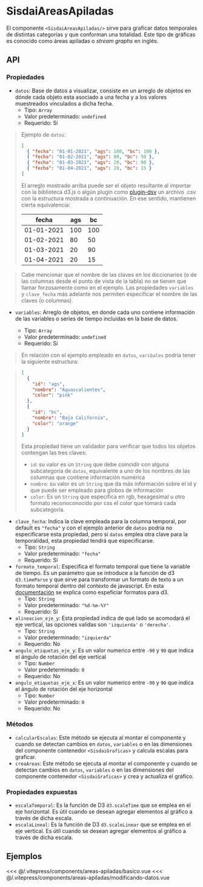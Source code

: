 <script setup>
    import Basico from "../../.vitepress/components/areas-apiladas/basico.vue";
      import ModificandoDatos from "../../.vitepress/components/areas-apiladas/modificando-datos.vue";
</script>

# SisdaiAreasApiladas

El componente `<SisdaiAreasApiladas/>` sirve para graficar datos temporales de distintas categorías y que conforman una totalidad. Este tipo de gráficas es conocido como áreas apiladas o _stream graphs_ en inglés.

## API

### Propiedades

- `datos`: Base de datos a visualizar, consiste en un arreglo de objetos en dónde cada objeto esta asociado a una fecha y a los valores muestreados vinculados a dicha fecha.
  - Tipo: `Array`
  - Valor predeterminado: `undefined`
  - Requerido: Sí

> Ejemplo de `datos`:
>
> ```json
> [
>   { "fecha": "01-01-2021", "ags": 100, "bc": 100 },
>   { "fecha": "01-02-2021", "ags": 80, "bc": 50 },
>   { "fecha": "01-03-2021", "ags": 20, "bc": 90 },
>   { "fecha": "01-04-2021", "ags": 20, "bc": 15 }
> ]
> ```
>
> El arreglo mostrado arriba puede ser el objeto resultante al importar con la biblioteca d3.js o algún plugin como [plugin-dsv](https://www.npmjs.com/package/@rollup/plugin-dsv) un archivo .csv con la estructura mostrada a continuación. En ese sentido, mantienen cierta equivalencia:
>
> <table>
> <thead>
> <tr>
> <th>fecha</th>
> <th>ags</th>
> <th>bc</th>
> </tr>
> </thead>
> <tbody>
> <tr>
> <td>01-01-2021</td>
> <td>100</td>
> <td>100</td>
> </tr>
> <tr>
> <td>01-02-2021</td>
> <td>80</td>
> <td>50</td>
> </tr>
> <tr>
> <td>01-03-2021</td>
> <td>20</td>
> <td>90</td>
> </tr>
> <tr>
> <td>01-04-2021</td>
> <td>20</td>
> <td>15</td>
> </tr>
> </tbody>
> </table>

> Cabe mencionar que el nombre de las claves en los diccionarios (o de las columnas desde el punto de vista de la tabla) no se tienen que llamar forzosamente como en el ejemplo. Las propiedades `variables` y `clave_fecha` más adelante nos permiten especificar el nombre de las claves (o columnas).

- `variables`: Arreglo de objetos, en donde cada uno contiene información de las variables o series de tiempo incluidas en la base de datos.

  - Tipo: `Array`
  - Valor predeterminado: `undefined`
  - Requerido: Sí

> En relación con el ejemplo empleado en `datos`, `varibales` podría tener la siguiente estructura:

> ```json
> [
>   {
>     "id": "ags",
>     "nombre": "Aguascalientes",
>     "color": "pink"
>   },
>   {
>     "id": "bc",
>     "nombre": "Baja California",
>     "color": "orange"
>   }
> ]
> ```
>
> Esta propiedad tiene un validador para verificar que todos los objetos contengan las tres claves:
>
> - `id`: su valor es un `String` que debe coincidir con alguna subcategoría de `datos`, equivalente a uno de los nombres de las columnas que contiene información numérica
> - `nombre`: su valor es un `String` que da más información sobre el id y que puede ser empleado para globos de información
> - `color`: Es un `String` que especifica en rgb, hexagesimal u otro formato reconoconocido por css el color que tomará cada subcategoría.

- `clave_fecha`: Indica la clave empleada para la columna temporal, por default es `"fecha"` y con el ejemplo anterior de `datos` podría no especificarse esta propiedad, pero si `datos` emplea otra clave para la temporalidad, esta propiedad tendrá que especificarse.
  - Tipo: `String`
  - Valor predeterminado: `"fecha"`
  - Requerido: Sí
- `formato_temporal`: Especifica el formato temporal que tiene la variable de tiempo. Es un parámetro que se introduce a la función de d3 `d3.timeParse` y que sirve para transformar un formato de texto a un formato temporal dentro del contexto de javascript. En esta [documentación](https://d3-wiki.readthedocs.io/zh-cn/master/Time-Formatting/) se explica como espeficiar formatos para d3.
  - Tipo: `String`
  - Valor predeterminado: `"%d-%m-%Y"`
  - Requerido: Sí
- `alineacion_eje_y`: Esta propiedad indica de qué lado se acomodará el eje vertical, las opciones validas son `'izquierda'` o `'derecha'`.
  - Tipo: `String`
  - Valor predeterminado: `"izquierda"`
  - Requerido: No
- `angulo_etiquetas_eje_y`: Es un valor numerico entre `-90` y `90` que indica el ángulo de rotación del eje vertical
  - Tipo: `Number`
  - Valor predeterminado: `0`
  - Requerido: No
- `angulo_etiquetas_eje_x`: Es un valor numerico entre `-90` y `90` que indica el ángulo de rotación del eje horizontal
  - Tipo: `Number`
  - Valor predeterminado: `0`
  - Requerido: No

### Métodos

- `calcularEscalas`: Este método se ejecuta al montar el componente y cuando se detectan cambios en `datos`, `variables` o en las dimensiones del componente contenedor `<SisdaiGraficas>` y calcula escalas para graficar.
- `creaAreas`: Este método se ejecuta al montar el componente y cuando se detectan cambios en `datos`, `variables` o en las dimensiones del componente contenedor `<SisdaiGraficas>` y crea y actualiza el gráfico.

### Propiedades expuestas

- `escalaTemporal`: Es la función de D3 `d3.scaleTime` que se emplea en el eje horizontal. Es útil cuando se desean agregar elementos al gráfico a través de dicha escala.
- `escalaLineal`: Es la función de D3 `d3.scaleLinear` que se emplea en el eje vertical. Es útil cuando se desean agregar elementos al gráfico a través de dicha escala.

## Ejemplos

<Basico/>
<<< @/.vitepress/components/areas-apiladas/basico.vue
<ModificandoDatos/>
<<< @/.vitepress/components/areas-apiladas/modificando-datos.vue
